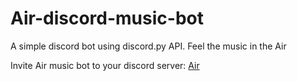 # Air-discord-music-bot
A simple discord bot using discord.py API.
Feel the music in the Air

Invite Air music bot to your discord server: [Air](https://discord.com/api/oauth2/authorize?client_id=718700725495922710&permissions=8&scope=bot)

